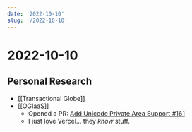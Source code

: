```yaml
---
date: '2022-10-10'
slug: '/2022-10-10'
---
```


# 2022-10-10

## Personal Research

- [[Transactional Globe]]
- [[OGIaaS]]
  - Opened a PR: [Add Unicode Private Area Support #161](https://github.com/vercel/satori/pull/161)
  - I just love Vercel... they _know_ stuff.
